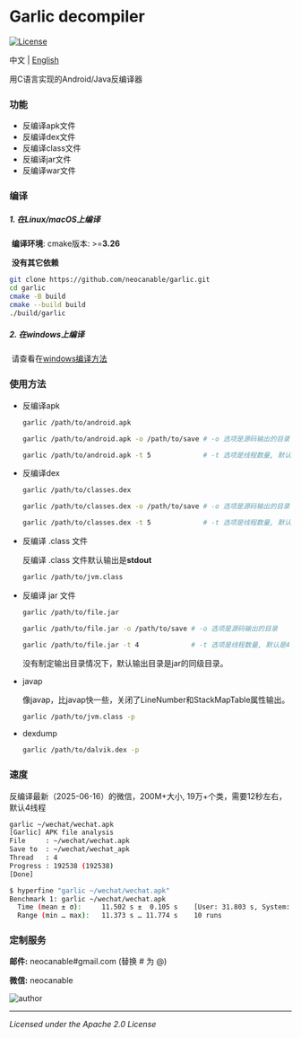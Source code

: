 # Garlic decompiler
[![License](http://img.shields.io/:license-apache-blue.svg)](http://www.apache.org/licenses/LICENSE-2.0.html)

中文 | [English](https://github.com/neocanable/garlic/blob/main/README.md)


用C语言实现的Android/Java反编译器


### 功能

* 反编译apk文件
* 反编译dex文件
* 反编译class文件
* 反编译jar文件
* 反编译war文件

### 编译

##### 1. 在Linux/macOS上编译

​	**编译环境**:  cmake版本: >=**3.26**

​	**没有其它依赖**

```sh
git clone https://github.com/neocanable/garlic.git
cd garlic
cmake -B build
cmake --build build
./build/garlic
```

##### 2. 在windows上编译

​	请查看在[windows编译方法](https://github.com/neocanable/garlic/blob/main/docs/build-garlic-on-windows.md)



### 使用方法

* 反编译apk
  ```sh
  garlic /path/to/android.apk
  
  garlic /path/to/android.apk -o /path/to/save # -o 选项是源码输出的目录
  
  garlic /path/to/android.apk -t 5             # -t 选项是线程数量, 默认是4
  ```

* 反编译dex
  ```sh
  garlic /path/to/classes.dex
  
  garlic /path/to/classes.dex -o /path/to/save # -o 选项是源码输出的目录
  
  garlic /path/to/classes.dex -t 5             # -t 选项是线程数量, 默认是4
  ```

* 反编译 .class 文件

    反编译 .class 文件默认输出是**stdout**
    ```sh
    garlic /path/to/jvm.class
    ```


* 反编译 jar 文件
    ```sh
    garlic /path/to/file.jar
    
    garlic /path/to/file.jar -o /path/to/save # -o 选项是源码输出的目录
    
    garlic /path/to/file.jar -t 4             # -t 选项是线程数量, 默认是4
    ```

    没有制定输出目录情况下，默认输出目录是jar的同级目录。


* javap 
  
    像javap，比javap快一些，关闭了LineNumber和StackMapTable属性输出。
    ```sh
    garlic /path/to/jvm.class -p
    ```

* dexdump
    ```sh
    garlic /path/to/dalvik.dex -p 
    
    ```

### 速度

反编译最新（2025-06-16）的微信，200M+大小, 19万+个类，需要12秒左右，默认4线程

```sh
garlic ~/wechat/wechat.apk
[Garlic] APK file analysis
File     : ~/wechat/wechat.apk
Save to  : ~/wechat/wechat_apk
Thread   : 4
Progress : 192538 (192538)
[Done]
```

```sh
$ hyperfine "garlic ~/wechat/wechat.apk"
Benchmark 1: garlic ~/wechat/wechat.apk
  Time (mean ± σ):     11.502 s ±  0.105 s    [User: 31.803 s, System: 10.588 s]
  Range (min … max):   11.373 s … 11.774 s    10 runs
```

### 定制服务

**邮件:** neocanable#gmail.com (替换 # 为 @)

**微信:** neocanable


![author](https://github.com/neocanable/garlic/blob/main/shell/images/qrcode.jpg)



--------------------------------------------
*Licensed under the Apache 2.0 License*
